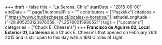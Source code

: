 +++
draft = false
title = "La Serena, Chile"
startDate = "2015-00-00"
endDate = ""
pageThumbnailFile = ""
contributors = ["Paskkkk"]
citations = ["https://www.chuckecheese.cl/locales-y-horarios/"]
latitudeLongitude = ["-29.905253120876058, -71.25780015980521"]
tags = ["Locations"]
categories = ["Chuck E. Cheese's"]
+++
**Francisco de Aguirre 02, Local Exterior 01, La Serena** is a Chuck E. Cheese's that opened on February 26th 2015 and is still open to this day with a 16M Circles of Light.
